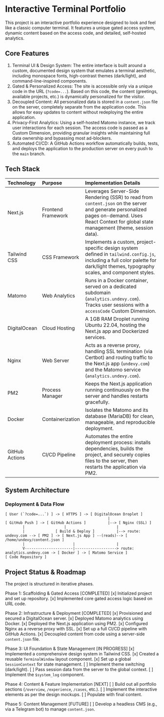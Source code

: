 # Interactive Terminal Portfolio

This project is an interactive portfolio experience designed to look and feel like a classic computer terminal. It features a unique gated access system, dynamic content based on the access code, and detailed, self-hosted analytics.

## Core Features

1.  Terminal UI & Design System: The entire interface is built around a custom, documented design system that emulates a terminal aesthetic, including monospace fonts, high-contrast themes (dark/light), and command-line-inspired components.
2.  Gated & Personalized Access: The site is accessible only via a unique code in the URL (`?code=...`). Based on this code, the content (greetings, available projects, etc.) is dynamically personalized for the visitor.
3.  Decoupled Content: All personalized data is stored in a `content.json` file on the server, completely separate from the application code. This allows for easy updates to content without redeploying the entire application.
4.  Privacy-First Analytics: Using a self-hosted Matomo instance, we track user interactions for each session. The access code is passed as a Custom Dimension, providing granular insights while maintaining full data ownership and bypassing most ad-blockers.
5.  Automated CI/CD: A GitHub Actions workflow automatically builds, tests, and deploys the application to the production server on every push to the `main` branch.

## Tech Stack

| Technology | Purpose | Implementation Details |
| :--- | :--- | :--- |
| Next.js | Frontend Framework | Leverages Server-Side Rendering (SSR) to read from `content.json` on the server and generate personalized pages on-demand. Uses React Context for global state management (theme, session data). |
| Tailwind CSS | CSS Framework | Implements a custom, project-specific design system defined in `tailwind.config.js`, including a full color palette for dark/light themes, typography scales, and component styles. |
| Matomo | Web Analytics | Runs in a Docker container, served on a dedicated subdomain (`analytics.undevy.com`). Tracks user sessions with a `accessCode` Custom Dimension. |
| DigitalOcean | Cloud Hosting | A 1GB RAM Droplet running Ubuntu 22.04, hosting the Next.js app and Dockerized services. |
| Nginx | Web Server | Acts as a reverse proxy, handling SSL termination (via Certbot) and routing traffic to the Next.js app (`undevy.com`) and the Matomo service (`analytics.undevy.com`). |
| PM2 | Process Manager | Keeps the Next.js application running continuously on the server and handles restarts gracefully. |
| Docker | Containerization | Isolates the Matomo and its database (MariaDB) for clean, manageable, and reproducible deployment. |
| GitHub Actions | CI/CD Pipeline | Automates the entire deployment process: installs dependencies, builds the project, and securely copies files to the server, then restarts the application via PM2. |

## System Architecture

### Deployment & Data Flow

```
[ User (`?code=...`) ] -> [ HTTPS ] -> [ DigitalOcean Droplet ]
                                               |
[ GitHub Push ] -> [ GitHub Actions ]          |--> [ Nginx (SSL) ]
        |                  |                       |
        |              [ Build & Deploy ]          |--> route: undevy.com --> [ PM2 ] -> [ Next.js App ] --(reads)--> [ /home/undevy/content.json ]
        |                      |                   |
        V----------------------|-------------------> route: analytics.undevy.com -> [ Docker ] -> [ Matomo Service ]
[ Code Repository ]
```

## Project Status & Roadmap

The project is structured in iterative phases.

   Phase 1: Scaffolding & Gated Access [COMPLETED]
       [x] Initialized project and set up repository.
       [x] Implemented core gated access logic based on URL code.

   Phase 2: Infrastructure & Deployment [COMPLETED]
       [x] Provisioned and secured a DigitalOcean server.
       [x] Deployed Matomo analytics using Docker.
       [x] Deployed the Next.js application using PM2.
       [x] Configured Nginx as a reverse proxy with SSL.
       [x] Set up a full CI/CD pipeline with GitHub Actions.
       [x] Decoupled content from code using a server-side `content.json` file.

   Phase 3: UI Foundation & State Management [IN PROGRESS]
       [x] Implemented a comprehensive design system in Tailwind CSS.
       [x] Created a reusable `TerminalWindow` layout component.
       [x] Set up a global `SessionContext` for state management.
       [ ] Implement theme switching (dark/light).
       [ ] Pass session data from the server to the global context.
       [ ] Implement the `$system_log` component.

   Phase 4: Content & Feature Implementation [NEXT]
       [ ] Build out all portfolio sections (`/overview`, `/experience`, `/cases`, etc.).
       [ ] Implement the interactive elements as per the design mockups.
       [ ] Populate with final content.

   Phase 5: Content Management [FUTURE]
       [ ] Develop a headless CMS (e.g., via a Telegram bot) to manage `content.json`.